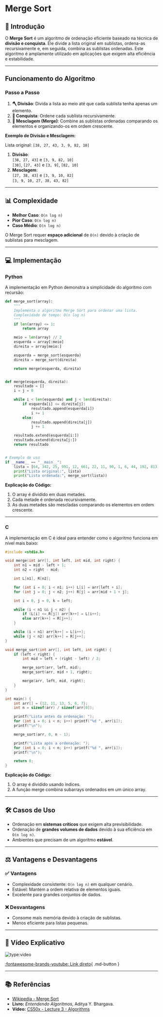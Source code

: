 # Merge Sort

## 📖 Introdução

O **Merge Sort** é um algoritmo de ordenação eficiente baseado na técnica de **divisão e conquista**. Ele divide a lista original em sublistas, ordena-as recursivamente e, em seguida, combina as sublistas ordenadas. Este algoritmo é amplamente utilizado em aplicações que exigem alta eficiência e estabilidade.

---

## Funcionamento do Algoritmo

### Passo a Passo

1. **🪓 Divisão**: Divida a lista ao meio até que cada sublista tenha apenas um elemento.
2. **🤝 Conquista**: Ordene cada sublista recursivamente.
3. **🔗 Mesclagem (Merge)**: Combine as sublistas ordenadas comparando os elementos e organizando-os em ordem crescente.

**Exemplo de Divisão e Mesclagem:**

Lista original: `[38, 27, 43, 3, 9, 82, 10]`

1. **Divisão**:  
   `[38, 27, 43]` e `[3, 9, 82, 10]`  
   `[38]`, `[27, 43]` e `[3, 9]`, `[82, 10]`
2. **Mesclagem**:  
   `[27, 38, 43]` e `[3, 9, 10, 82]`  
   `[3, 9, 10, 27, 38, 43, 82]`

---

## 📊 Complexidade

- **Melhor Caso**: `O(n log n)`
- **Pior Caso**: `O(n log n)`
- **Caso Médio**: `O(n log n)`

O Merge Sort requer **espaço adicional** de `O(n)` devido à criação de sublistas para mesclagem.

---

## 💻 Implementação

### Python

A implementação em Python demonstra a simplicidade do algoritmo com recursão:

```python
def merge_sort(array):
    """
    Implementa o algoritmo Merge Sort para ordenar uma lista.
    Complexidade de tempo: O(n log n)
    """
    if len(array) <= 1:
        return array

    meio = len(array) // 2
    esquerda = array[:meio]
    direita = array[meio:]

    esquerda = merge_sort(esquerda)
    direita = merge_sort(direita)

    return merge(esquerda, direita)


def merge(esquerda, direita):
    resultado = []
    i = j = 0

    while i < len(esquerda) and j < len(direita):
        if esquerda[i] <= direita[j]:
            resultado.append(esquerda[i])
            i += 1
        else:
            resultado.append(direita[j])
            j += 1

    resultado.extend(esquerda[i:])
    resultado.extend(direita[j:])
    return resultado


# Exemplo de uso
if __name__ == "__main__":
    lista = [64, 342, 25, 991, 12, 661, 22, 11, 90, 1, 6, 44, 192, 813]
    print("Lista original:", lista)
    print("Lista ordenada:", merge_sort(lista))
```

**Explicação do Código:**

1. O array é dividido em duas metades.
2. Cada metade é ordenada recursivamente.
3. As duas metades são mescladas comparando os elementos em ordem crescente.

---

### C

A implementação em C é ideal para entender como o algoritmo funciona em nível mais baixo:

```c
#include <stdio.h>

void merge(int arr[], int left, int mid, int right) {
    int n1 = mid - left + 1;
    int n2 = right - mid;

    int L[n1], R[n2];

    for (int i = 0; i < n1; i++) L[i] = arr[left + i];
    for (int j = 0; j < n2; j++) R[j] = arr[mid + 1 + j];

    int i = 0, j = 0, k = left;

    while (i < n1 && j < n2) {
        if (L[i] <= R[j]) arr[k++] = L[i++];
        else arr[k++] = R[j++];
    }

    while (i < n1) arr[k++] = L[i++];
    while (j < n2) arr[k++] = R[j++];
}

void merge_sort(int arr[], int left, int right) {
    if (left < right) {
        int mid = left + (right - left) / 2;

        merge_sort(arr, left, mid);
        merge_sort(arr, mid + 1, right);

        merge(arr, left, mid, right);
    }
}

int main() {
    int arr[] = {12, 11, 13, 5, 6, 7};
    int n = sizeof(arr) / sizeof(arr[0]);

    printf("Lista antes da ordenação: ");
    for (int i = 0; i < n; i++) printf("%d ", arr[i]);
    printf("\n");

    merge_sort(arr, 0, n - 1);

    printf("Lista após a ordenação: ");
    for (int i = 0; i < n; i++) printf("%d ", arr[i]);
    printf("\n");

    return 0;
}
```

**Explicação do Código:**

1. O array é dividido usando índices.
2. A função merge combina subarrays ordenados em um único array.

---

## 🛠️ Casos de Uso

- Ordenação em **sistemas críticos** que exigem alta previsibilidade.
- Ordenação de **grandes volumes de dados** devido à sua eficiência em `O(n log n)`.
- Ambientes que precisam de um algoritmo **estável**.

---

## ⚖️ Vantagens e Desvantagens

### ✅ Vantagens

- Complexidade consistente: `O(n log n)` em qualquer cenário.
- Estável: Mantém a ordem relativa de elementos iguais.
- Excelente para grandes conjuntos de dados.

### ❌ Desvantagens

- Consome mais memória devido à criação de sublistas.
- Menos eficiente para listas pequenas.

---

## 🎥 Vídeo Explicativo

![type:video](https://www.youtube.com/embed/a5LfKZp34d8?si=LkG0qozM1DC3OnU9)

[:fontawesome-brands-youtube: Link direto](https://www.youtube.com/watch?v=a5LfKZp34d8&t=1s){ .md-button }

---

## 📚 Referências

- [Wikipedia - Merge Sort](https://en.wikipedia.org/wiki/Merge_sort)
- **Livro:** _Entendendo Algoritmos_, Aditya Y. Bhargava.
- **Vídeo:** [CS50x - Lecture 3 - Algorithms](https://youtu.be/jZzyERW7h1A?t=6395)
